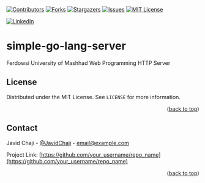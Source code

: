 <a name="readme-top"></a>


[![Contributors][contributors-shield]][contributors-url]
[![Forks][forks-shield]][forks-url]
[![Stargazers][stars-shield]][stars-url]
[![Issues][issues-shield]][issues-url]
[![MIT License][license-shield]][license-url]



[![LinkedIn][linkedin-shield]][javid-linkedin-url]

# simple-go-lang-server

Ferdowsi University of Mashhad Web Programming HTTP Server



<!-- LICENSE -->
## License

Distributed under the MIT License. See `LICENSE` for more information.

<p align="right">(<a href="#readme-top">back to top</a>)</p>


<!-- CONTACT -->
## Contact

Javid Chaji - [@JavidChaji](https://twitter.com/JavidChaji) - email@example.com

Project Link: [https://github.com/your_username/repo_name](https://github.com/your_username/repo_name)

<p align="right">(<a href="#readme-top">back to top</a>)</p>



<!-- MARKDOWN LINKS & IMAGES -->
<!-- https://www.markdownguide.org/basic-syntax/#reference-style-links -->
<!-- https://ileriayo.github.io/markdown-badges/ -->

<!-- Contributors -->
[contributors-shield]: https://img.shields.io/github/contributors/javidchaji/FUM-Web-Programming-HTTP-Server.svg?style=for-the-badge

[contributors-url]: https://github.com/javidchaji/FUM-Web-Programming-HTTP-Server/graphs/contributors

<!-- Forks -->
[forks-shield]: https://img.shields.io/github/forks/javidchaji/FUM-Web-Programming-HTTP-Server.svg?style=for-the-badge

[forks-url]: https://github.com/javidchaji/FUM-Web-Programming-HTTP-Server/network/members


<!-- Stars -->
[stars-shield]: https://img.shields.io/github/stars/javidchaji/FUM-Web-Programming-HTTP-Server.svg?style=for-the-badge

[stars-url]: https://github.com/javidchaji/FUM-Web-Programming-HTTP-Server/stargazers


<!-- Issues -->
[issues-shield]: https://img.shields.io/github/issues/javidchaji/FUM-Web-Programming-HTTP-Server.svg?style=for-the-badge

[issues-url]: https://github.com/javidchaji/FUM-Web-Programming-HTTP-Server/issues


<!-- License -->
[license-shield]: https://img.shields.io/github/license/javidchaji/FUM-Web-Programming-HTTP-Server.svg?style=for-the-badge

[license-url]: https://github.com/javidchaji/FUM-Web-Programming-HTTP-Server/blob/master/LICENSE


<!-- Linkedin -->
[linkedin-shield]: https://img.shields.io/badge/linkedin-%230077B5.svg?style=for-the-badge&logo=linkedin&logoColor=white

[javid-linkedin-url]: https://linkedin.com/in/javidchaji
